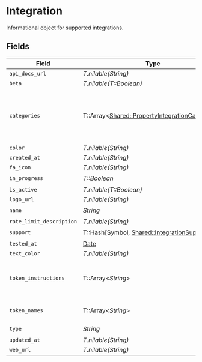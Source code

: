 # Integration

Informational object for supported integrations.


## Fields

| Field                                                                                                   | Type                                                                                                    | Required                                                                                                | Description                                                                                             |
| ------------------------------------------------------------------------------------------------------- | ------------------------------------------------------------------------------------------------------- | ------------------------------------------------------------------------------------------------------- | ------------------------------------------------------------------------------------------------------- |
| `api_docs_url`                                                                                          | *T.nilable(String)*                                                                                     | :heavy_minus_sign:                                                                                      | N/A                                                                                                     |
| `beta`                                                                                                  | *T.nilable(T::Boolean)*                                                                                 | :heavy_minus_sign:                                                                                      | N/A                                                                                                     |
| `categories`                                                                                            | T::Array<[Shared::PropertyIntegrationCategories](../../models/shared/propertyintegrationcategories.md)> | :heavy_check_mark:                                                                                      | The categories of support solutions that this integration has                                           |
| `color`                                                                                                 | *T.nilable(String)*                                                                                     | :heavy_minus_sign:                                                                                      | N/A                                                                                                     |
| `created_at`                                                                                            | *T.nilable(String)*                                                                                     | :heavy_minus_sign:                                                                                      | N/A                                                                                                     |
| `fa_icon`                                                                                               | *T.nilable(String)*                                                                                     | :heavy_minus_sign:                                                                                      | N/A                                                                                                     |
| `in_progress`                                                                                           | *T::Boolean*                                                                                            | :heavy_check_mark:                                                                                      | N/A                                                                                                     |
| `is_active`                                                                                             | *T.nilable(T::Boolean)*                                                                                 | :heavy_minus_sign:                                                                                      | N/A                                                                                                     |
| `logo_url`                                                                                              | *T.nilable(String)*                                                                                     | :heavy_minus_sign:                                                                                      | N/A                                                                                                     |
| `name`                                                                                                  | *String*                                                                                                | :heavy_check_mark:                                                                                      | N/A                                                                                                     |
| `rate_limit_description`                                                                                | *T.nilable(String)*                                                                                     | :heavy_minus_sign:                                                                                      | N/A                                                                                                     |
| `support`                                                                                               | T::Hash[Symbol, [Shared::IntegrationSupport](../../models/shared/integrationsupport.md)]                | :heavy_check_mark:                                                                                      | N/A                                                                                                     |
| `tested_at`                                                                                             | [Date](https://ruby-doc.org/stdlib-2.6.1/libdoc/date/rdoc/Date.html)                                    | :heavy_minus_sign:                                                                                      | N/A                                                                                                     |
| `text_color`                                                                                            | *T.nilable(String)*                                                                                     | :heavy_minus_sign:                                                                                      | N/A                                                                                                     |
| `token_instructions`                                                                                    | T::Array<*String*>                                                                                      | :heavy_minus_sign:                                                                                      | instructions for the user on how to find the token/key                                                  |
| `token_names`                                                                                           | T::Array<*String*>                                                                                      | :heavy_minus_sign:                                                                                      | if auth_types = 'token'                                                                                 |
| `type`                                                                                                  | *String*                                                                                                | :heavy_check_mark:                                                                                      | N/A                                                                                                     |
| `updated_at`                                                                                            | *T.nilable(String)*                                                                                     | :heavy_minus_sign:                                                                                      | N/A                                                                                                     |
| `web_url`                                                                                               | *T.nilable(String)*                                                                                     | :heavy_minus_sign:                                                                                      | N/A                                                                                                     |